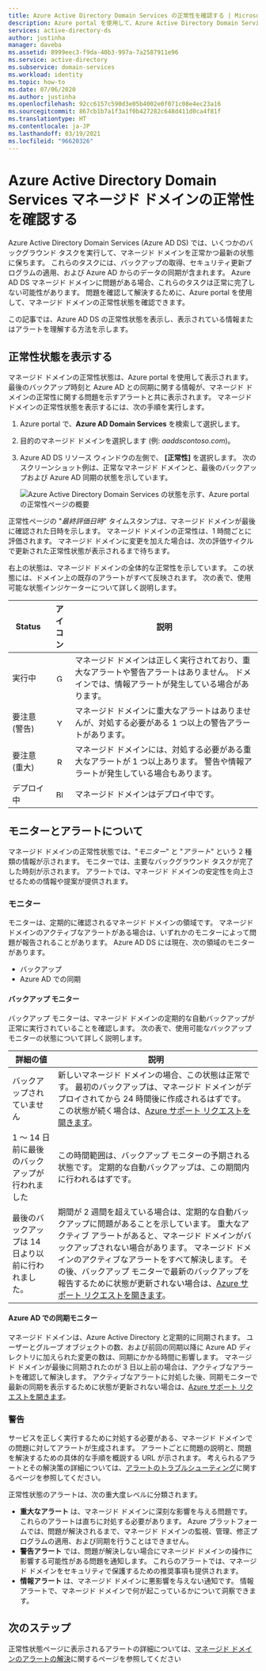 ```yaml
---
title: Azure Active Directory Domain Services の正常性を確認する | Microsoft Docs
description: Azure portal を使用して、Azure Active Directory Domain Services (Azure AD DS) マネージド ドメインの正常性を確認し、ステータス メッセージについて理解する方法を学習します。
services: active-directory-ds
author: justinha
manager: daveba
ms.assetid: 8999eec3-f9da-40b3-997a-7a2587911e96
ms.service: active-directory
ms.subservice: domain-services
ms.workload: identity
ms.topic: how-to
ms.date: 07/06/2020
ms.author: justinha
ms.openlocfilehash: 92cc6157c590d3e05b4002e0f071c08e4ec23a16
ms.sourcegitcommit: 867cb1b7a1f3a1f0b427282c648d411d0ca4f81f
ms.translationtype: HT
ms.contentlocale: ja-JP
ms.lasthandoff: 03/19/2021
ms.locfileid: "96620326"
---
```

# <a name="check-the-health-of-an-azure-active-directory-domain-services-managed-domain"></a>Azure Active Directory Domain Services マネージド ドメインの正常性を確認する

Azure Active Directory Domain Services (Azure AD DS) では、いくつかのバックグラウンド タスクを実行して、マネージド ドメインを正常かつ最新の状態に保ちます。 これらのタスクには、バックアップの取得、セキュリティ更新プログラムの適用、および Azure AD からのデータの同期が含まれます。 Azure AD DS マネージド ドメインに問題がある場合、これらのタスクは正常に完了しない可能性があります。 問題を確認して解決するために、Azure portal を使用して、マネージド ドメインの正常性状態を確認できます。

この記事では、Azure AD DS の正常性状態を表示し、表示されている情報またはアラートを理解する方法を示します。

## <a name="view-the-health-status"></a>正常性状態を表示する

マネージド ドメインの正常性状態は、Azure portal を使用して表示されます。 最後のバックアップ時刻と Azure AD との同期に関する情報が、マネージド ドメインの正常性に関する問題を示すアラートと共に表示されます。 マネージド ドメインの正常性状態を表示するには、次の手順を実行します。

1. Azure portal で、**Azure AD Domain Services** を検索して選択します。
1. 目的のマネージド ドメインを選択します (例: *aaddscontoso.com*)。
1. Azure AD DS リソース ウィンドウの左側で、 **[正常性]** を選択します。 次のスクリーンショット例は、正常なマネージド ドメインと、最後のバックアップおよび Azure AD 同期の状態を示しています。

    ![Azure Active Directory Domain Services の状態を示す、Azure portal の正常性ページの概要](./media/check-health/health-page.png)

正常性ページの "*最終評価日時*" タイムスタンプは、マネージド ドメインが最後に確認された日時を示します。 マネージド ドメインの正常性は、1 時間ごとに評価されます。 マネージド ドメインに変更を加えた場合は、次の評価サイクルで更新された正常性状態が表示されるまで待ちます。

右上の状態は、マネージド ドメインの全体的な正常性を示しています。 この状態には、ドメイン上の既存のアラートがすべて反映されます。 次の表で、使用可能な状態インジケーターについて詳しく説明します。

| Status | アイコン | 説明 |
| --- | :----: | --- |
| 実行中 | <img src= "./media/active-directory-domain-services-alerts/running-icon.png" width = "15" alt="Green check mark for running"> | マネージド ドメインは正しく実行されており、重大なアラートや警告アラートはありません。 ドメインでは、情報アラートが発生している場合があります。 |
| 要注意 (警告) | <img src= "./media/active-directory-domain-services-alerts/warning-icon.png" width = "15" alt="Yellow exclamation mark for warning"> | マネージド ドメインに重大なアラートはありませんが、対処する必要がある 1 つ以上の警告アラートがあります。 |
| 要注意 (重大) | <img src= "./media/active-directory-domain-services-alerts/critical-icon.png" width = "15" alt="Red exclamation mark for critical"> | マネージド ドメインには、対処する必要がある重大なアラートが 1 つ以上あります。 警告や情報アラートが発生している場合もあります。 |
| デプロイ中 | <img src= "./media/active-directory-domain-services-alerts/deploying-icon.png" width = "15" alt="Blue circular arrows for deploying"> | マネージド ドメインはデプロイ中です。 |

## <a name="understand-monitors-and-alerts"></a>モニターとアラートについて

マネージド ドメインの正常性状態では、"*モニター*" と "*アラート*" という 2 種類の情報が示されます。 モニターでは、主要なバックグラウンド タスクが完了した時刻が示されます。 アラートでは、マネージド ドメインの安定性を向上させるための情報や提案が提供されます。

### <a name="monitors"></a>モニター

モニターは、定期的に確認されるマネージド ドメインの領域です。 マネージド ドメインのアクティブなアラートがある場合は、いずれかのモニターによって問題が報告されることがあります。 Azure AD DS には現在、次の領域のモニターがあります。

* バックアップ
* Azure AD での同期

#### <a name="backup-monitor"></a>バックアップ モニター

バックアップ モニターは、マネージド ドメインの定期的な自動バックアップが正常に実行されていることを確認します。 次の表で、使用可能なバックアップ モニターの状態について詳しく説明します。

| 詳細の値 | 説明 |
| --- | --- |
| バックアップされていません | 新しいマネージド ドメインの場合、この状態は正常です。 最初のバックアップは、マネージド ドメインがデプロイされてから 24 時間後に作成されるはずです。 この状態が続く場合は、[Azure サポート リクエストを開きます][azure-support]。 |
| 1 ～ 14 日前に最後のバックアップが行われました | この時間範囲は、バックアップ モニターの予期される状態です。 定期的な自動バックアップは、この期間内に行われるはずです。 |
| 最後のバックアップは 14 日より以前に行われました。 | 期間が 2 週間を超えている場合は、定期的な自動バックアップに問題があることを示しています。 重大なアクティブ アラートがあると、マネージド ドメインがバックアップされない場合があります。 マネージド ドメインのアクティブなアラートをすべて解決します。 その後、バックアップ モニターで最新のバックアップを報告するために状態が更新されない場合は、[Azure サポート リクエストを開きます][azure-support]。 |

#### <a name="synchronization-with-azure-ad-monitor"></a>Azure AD での同期モニター

マネージド ドメインは、Azure Active Directory と定期的に同期されます。 ユーザーとグループ オブジェクトの数、および前回の同期以降に Azure AD ディレクトリに加えられた変更の数は、同期にかかる時間に影響します。 マネージド ドメインが最後に同期されたのが 3 日以上前の場合は、アクティブなアラートを確認して解決します。 アクティブなアラートに対処した後、同期モニターで最新の同期を表示するために状態が更新されない場合は、[Azure サポート リクエストを開きます][azure-support]。

### <a name="alerts"></a>警告

サービスを正しく実行するために対処する必要がある、マネージド ドメインでの問題に対してアラートが生成されます。 アラートごとに問題の説明と、問題を解決するための具体的な手順を概説する URL が示されます。 考えられるアラートとその解決策の詳細については、[アラートのトラブルシューティング](troubleshoot-alerts.md)に関するページを参照してください。

正常性状態のアラートは、次の重大度レベルに分類されます。

 * **重大なアラート** は、マネージド ドメインに深刻な影響を与える問題です。 これらのアラートは直ちに対処する必要があります。 Azure プラットフォームでは、問題が解決されるまで、マネージド ドメインの監視、管理、修正プログラムの適用、および同期を行うことはできません。
 * **警告アラート** では、問題が解決しない場合にマネージド ドメインの操作に影響する可能性がある問題を通知します。 これらのアラートでは、マネージド ドメインをセキュリティで保護するための推奨事項も提供されます。
 * **情報アラート** は、マネージド ドメインに悪影響を与えない通知です。 情報アラートで、マネージド ドメインで何が起こっているかについて洞察できます。

## <a name="next-steps"></a>次のステップ

正常性状態ページに表示されるアラートの詳細については、[マネージド ドメインのアラートの解決][troubleshoot-alerts]に関するページを参照してください

<!-- INTERNAL LINKS -->
[azure-support]: ../active-directory/fundamentals/active-directory-troubleshooting-support-howto.md
[troubleshoot-alerts]: troubleshoot-alerts.md
